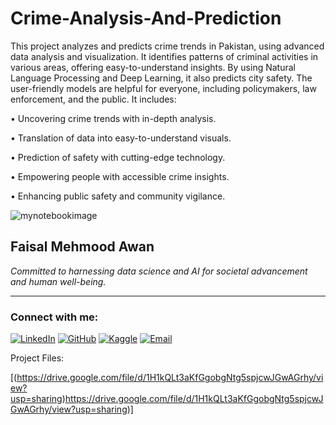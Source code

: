 # Crime-Analysis-And-Prediction

This project analyzes and predicts crime trends in Pakistan, using advanced data analysis and visualization. It identifies patterns of criminal activities in various areas, offering easy-to-understand insights. By using Natural Language Processing and Deep Learning, it also predicts city safety. The user-friendly models are helpful for everyone, including policymakers, law enforcement, and the public. 
It includes:

•	Uncovering crime trends with in-depth analysis.

•	Translation of data into easy-to-understand visuals.

•	Prediction of safety with cutting-edge technology. 

•	Empowering people with accessible crime insights.

•	Enhancing public safety and community vigilance.





![mynotebookimage](https://github.com/FaisalAwa/ML--SVM/assets/96324075/71e4f7eb-a790-497b-8014-383ad7a546ba)

## Faisal Mehmood Awan
*Committed to harnessing data science and AI for societal advancement and human well-being.*

---

### Connect with me:
[![LinkedIn](https://img.shields.io/badge/LinkedIn-blue.svg?style=flat-square&logo=linkedin&logoColor=white&link=Your_LinkedIn_Profile_Link)](https://www.linkedin.com/in/faisal-mehmood-awan-4771a8233/) <!-- Replace Your_LinkedIn_Profile_Link with your LinkedIn profile link -->
[![GitHub](https://img.shields.io/badge/GitHub-black.svg?style=flat-square&logo=github&logoColor=white&link=Your_GitHub_Profile_Link)](https://github.com/FaisalAwa) <!-- Replace Your_GitHub_Profile_Link with your GitHub profile link -->
[![Kaggle](https://img.shields.io/badge/Kaggle-20BEFF.svg?style=flat-square&logo=kaggle&logoColor=white&link=Your_Kaggle_Notebook_Link)](https://www.kaggle.com/malikfaisalawan) <!-- Replace Your_Kaggle_Notebook_Link with your Kaggle notebook link -->
[![Email](https://img.shields.io/badge/Email-D14836?style=flat-square&logo=gmail&logoColor=white&link=mailto:Your_Email)](mailto:Faisal914awan@gmail.com) <!-- Replace Your_Email with your email address -->


Project Files:

[(https://drive.google.com/file/d/1H1kQLt3aKfGgobgNtg5spjcwJGwAGrhy/view?usp=sharing)https://drive.google.com/file/d/1H1kQLt3aKfGgobgNtg5spjcwJGwAGrhy/view?usp=sharing)]



